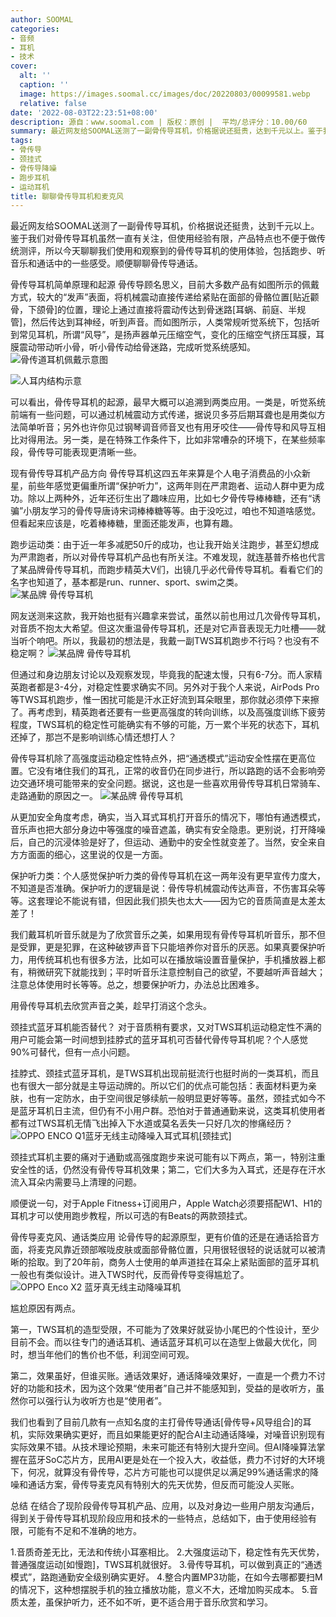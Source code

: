```yaml
---
author: SOOMAL
categories:
- 音频
- 耳机
- 技术
cover:
  alt: ''
  caption: ''
  image: https://images.soomal.cc/images/doc/20220803/00099581.webp
  relative: false
date: '2022-08-03T22:23:51+08:00'
description: 源自：www.soomal.com | 版权：原创 |  平均/总评分：10.00/60
summary: 最近网友给SOOMAL送测了一副骨传导耳机，价格据说还挺贵，达到千元以上。鉴于我们对骨传导耳机虽然一直有关注，但使用经验有限，产品特点也不便于做传统测评，所以今天聊聊我们使用和观察到的骨传导耳机的使用体验，包括跑步、听音乐和通话中的一些感受。顺便聊聊骨传导通话。
tags:
- 骨传导
- 颈挂式
- 骨传导降噪
- 跑步耳机
- 运动耳机
title: 聊聊骨传导耳机和麦克风
---
```


最近网友给SOOMAL送测了一副骨传导耳机，价格据说还挺贵，达到千元以上。鉴于我们对骨传导耳机虽然一直有关注，但使用经验有限，产品特点也不便于做传统测评，所以今天聊聊我们使用和观察到的骨传导耳机的使用体验，包括跑步、听音乐和通话中的一些感受。顺便聊聊骨传导通话。

骨传导耳机简单原理和起源
骨传导顾名思义，目前大多数产品有如图所示的佩戴方式，较大的“发声”表面，将机械震动直接传递给紧贴在面部的骨骼位置[贴近颧骨，下颌骨]的位置，理论上通过直接将震动传达到骨迷路[耳蜗、前庭、半规管]，然后传达到耳神经，听到声音。而如图所示，人类常规听觉系统下，包括听到常见耳机，所谓“风导”，是扬声器单元压缩空气，变化的压缩空气挤压耳膜，耳膜震动带动听小骨，听小骨传动给骨迷路，完成听觉系统感知。
![骨传道耳机佩戴示意图](https://images.soomal.cc/images/doc/20220803/00099580.webp)




![人耳内结构示意](https://images.soomal.cc/images/doc/20090418/00001127.webp)




可以看出，骨传导耳机的起源，最早大概可以追溯到两类应用。一类是，听觉系统前端有一些问题，可以通过机械震动方式传递，据说贝多芬后期耳聋也是用类似方法简单听音；另外也许你见过钢琴调音师音叉也有用牙咬住――骨传导和风导互相比对得用法。另一类，是在特殊工作条件下，比如非常嘈杂的环境下，在某些频率段，骨传导可能表现更清晰一些。

现有骨传导耳机产品方向
骨传导耳机这四五年来算是个人电子消费品的小众新星，前些年感觉更偏重所谓“保护听力”，这两年则在严肃跑者、运动人群中更为成功。除以上两种外，近年还衍生出了趣味应用，比如七夕骨传导棒棒糖，还有“诱骗”小朋友学习的骨传导唐诗宋词棒棒糖等等。由于没吃过，咱也不知道啥感觉。但看起来应该是，吃着棒棒糖，里面还能发声，也算有趣。

跑步运动类：由于近一年多减肥50斤的成功，也让我开始关注跑步，甚至幻想成为严肃跑者，所以对骨传导耳机产品也有所关注。不难发现，就连基普乔格也代言了某品牌骨传导耳机，而跑步精英大V们，出镜几乎必代骨传导耳机。看看它们的名字也知道了，基本都是run、runner、sport、swim之类。
![某品牌 骨传导耳机](https://images.soomal.cc/images/doc/20220801/00099576.webp)




网友送测来这款，我开始也挺有兴趣拿来尝试，虽然以前也用过几次骨传导耳机，对音质不抱太大希望。但这次重温骨传导耳机，还是对它声音表现无力吐槽――就当听个响吧。所以，我最初的想法是，我戴一副TWS耳机跑步不行吗？也没有不稳定啊？
![某品牌 骨传导耳机](https://images.soomal.cc/images/doc/20220801/00099578.webp)




但通过和身边朋友讨论以及观察发现，毕竟我的配速太慢，只有6-7分。而人家精英跑者都是3-4分，对稳定性要求确实不同。另外对于我个人来说，AirPods Pro等TWS耳机跑步，惟一困扰可能是汗水正好流到耳朵眼里，那你就必须停下来擦了。再考虑到，精英跑者还要有一些更高强度的转向训练，以及高强度训练下疲劳程度，TWS耳机的稳定性可能确实有不够的可能，万一累个半死的状态下，耳机还掉了，那岂不是影响训练心情还想打人？

骨传导耳机除了高强度运动稳定性特点外，把“通透模式”运动安全性摆在更高位置。它没有堵住我们的耳孔，正常的收音仍在同步进行，所以路跑的话不会影响旁边交通环境可能带来的安全问题。据说，这也是一些喜欢用骨传导耳机日常骑车、走路通勤的原因之一。
![某品牌 骨传导耳机](https://images.soomal.cc/images/doc/20220801/00099577.webp)




从更加安全角度考虑，确实，当入耳式耳机打开音乐的情况下，哪怕有通透模式，音乐声也把大部分身边中等强度的噪音遮盖，确实有安全隐患。更别说，打开降噪后，自己的沉浸体验是好了，但运动、通勤中的安全性就变差了。当然，安全来自方方面面的细心，这里说的仅是一方面。

保护听力类：个人感觉保护听力类的骨传导耳机在这一两年没有更早宣传力度大，不知道是否准确。保护听力的逻辑是说：骨传导机械震动传达声音，不伤害耳朵等等。这套理论不能说有错，但因此我们损失也太大――因为它的音质简直是太差太差了！

我们戴耳机听音乐就是为了欣赏音乐之美，如果用现有骨传导耳机听音乐，那不但是受罪，更是犯罪，在这种破锣声音下只能培养你对音乐的厌恶。如果真要保护听力，用传统耳机也有很多方法，比如可以在播放端设置音量保护，手机播放器上都有，稍微研究下就能找到；平时听音乐注意控制自己的欲望，不要越听声音越大；注意总体使用时长等等。总之，想要保护听力，办法总比困难多。

用骨传导耳机去欣赏声音之美，趁早打消这个念头。

颈挂式蓝牙耳机能否替代？
对于音质稍有要求，又对TWS耳机运动稳定性不满的用户可能会第一时间想到挂脖式的蓝牙耳机可否替代骨传导耳机呢？个人感觉90%可替代，但有一点小问题。

挂脖式、颈挂式蓝牙耳机，是TWS耳机出现前挺流行也挺时尚的一类耳机，而且也有很大一部分就是主导运动牌的。所以它们的优点可能包括：表面材料更为亲肤，也有一定防水，由于空间很足够续航一般明显更好等等。虽然，颈挂式如今不是蓝牙耳机日主流，但仍有不小用户群。恐怕对于普通通勤来说，这类耳机使用者都有过TWS耳机无情飞出掉入下水道或莫名丢失一只好几次的惨痛经历？
![OPPO ENCO Q1蓝牙无线主动降噪入耳式耳机[颈挂式]](https://images.soomal.cc/images/doc/20190904/00083989.webp)




颈挂式耳机主要的痛对于通勤或高强度跑步来说可能有以下两点，第一，特别注重安全性的话，仍然没有骨传导耳机效果；第二，它们大多为入耳式，还是存在汗水流入耳朵内需要马上清理的问题。

顺便说一句，对于Apple Fitness+订阅用户，Apple Watch必须要搭配W1、H1的耳机才可以使用跑步教程，所以可选的有Beats的两款颈挂式。

骨传导麦克风、通话类应用
论骨传导的起源原型，更有价值的还是在通话拾音方面，将麦克风靠近颈部喉咙皮肤或面部骨骼位置，只用很轻很轻的说话就可以被清晰的拾取。到了20年前，商务人士使用的单声道挂在耳朵上紧贴面部的蓝牙耳机一般也有类似设计。进入TWS时代，反而骨传导变得尴尬了。
![OPPO Enco X2 蓝牙真无线主动降噪耳机](https://images.soomal.cc/images/doc/20220224/00097524.webp)




尴尬原因有两点。

第一，TWS耳机的造型受限，不可能为了效果好就妥协小尾巴的个性设计，至少目前不会。而以往专门的通话耳机、通话蓝牙耳机可以在造型上做最大优化，同时，想当年他们的售价也不低，利润空间可观。

第二，效果虽好，但谁买账。通话效果好，通话降噪效果好，一直是一个费力不讨好的功能和技术，因为这个效果“使用者”自己并不能感知到，受益的是收听方，虽然你可以强行认为收听方也是“使用者”。

我们也看到了目前几款有一点知名度的主打骨传导通话[骨传导+风导组合]的耳机，实际效果确实更好，而且如果能更好的配合AI主动通话降噪，对噪音识别现有实际效果不错。从技术理论预期，未来可能还有特别大提升空间。但AI降噪算法掌握在蓝牙SoC芯片方，民用AI更是处在一个投入大，收益低，费力不讨好的大环境下，何况，就算没有骨传导，芯片方可能也可以提供足以满足99%通话需求的降噪和通话方案，骨传导麦克风有特别大的先天优势，但反而可能没人买账。

总结
在结合了现阶段骨传导耳机产品、应用，以及对身边一些用户朋友沟通后，得到关于骨传导耳机现阶段应用和技术的一些特点，总结如下，由于使用经验有限，可能有不足和不准确的地方。

1.音质奇差无比，无法和传统小耳塞相比。
2.大强度运动下，稳定性有先天优势，普通强度运动[如慢跑]，TWS耳机就很好。
3.骨传导耳机，可以做到真正的“通透模式”，路跑通勤安全级别确实更好。
4.整合内置MP3功能，在如今去哪都要扫M的情况下，这种想摆脱手机的独立播放功能，意义不大，还增加购买成本。
5.音质太差，虽保护听力，还不如不听，更不适合用于音乐欣赏和学习。